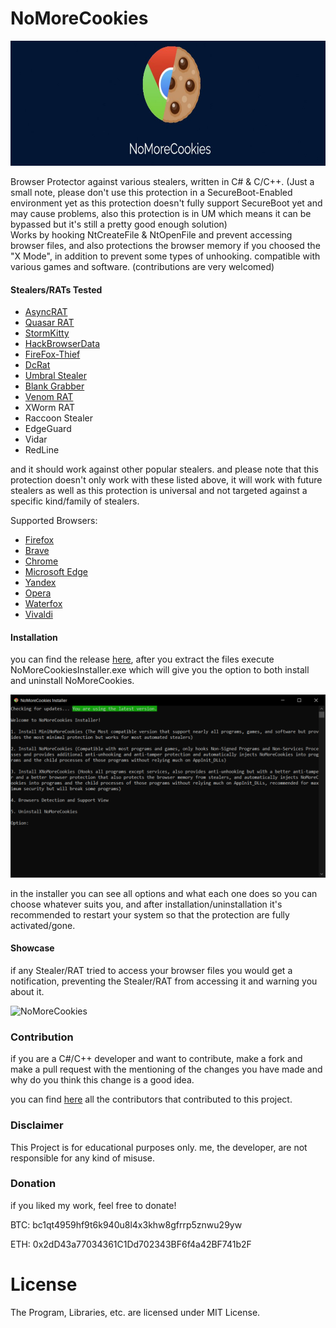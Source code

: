 # NoMoreCookies
<p align="center">
<a href="#"><img src="https://github.com/AdvDebug/NoMoreCookies/blob/main/NoMoreCookiesNew.jpg" height="200"></a>
</p>
<div>
Browser Protector against various stealers, written in C# & C/C++. (Just a small note, please don't use this protection in a SecureBoot-Enabled environment yet as this protection doesn't fully support SecureBoot yet and may cause problems, also this protection is in UM which means it can be bypassed but it's still a pretty good enough solution)
</div>

<div>
Works by hooking NtCreateFile & NtOpenFile and prevent accessing browser files, and also protections the browser memory if you choosed the "X Mode", in addition to prevent some types of unhooking. compatible with various games and software. (contributions are very welcomed)
</div>

#### Stealers/RATs Tested
* <a href="https://github.com/NYAN-x-CAT/AsyncRAT-C-Sharp">AsyncRAT</a>
* <a href="https://github.com/quasar/Quasar">Quasar RAT</a>
* <a href="https://github.com/swagkarna/StormKitty">StormKitty</a>
* <a href="https://github.com/moonD4rk/HackBrowserData">HackBrowserData</a>
* <a href="https://github.com/LimerBoy/FireFox-Thief">FireFox-Thief</a>
* <a href="https://github.com/qwqdanchun/DcRat">DcRat</a>
* <a href="https://github.com/Blank-c/Umbral-Stealer">Umbral Stealer</a>
* <a href="https://github.com/Blank-c/Blank-Grabber">Blank Grabber</a>
* <a href="https://venomcontrol.com">Venom RAT</a>
* XWorm RAT
* Raccoon Stealer
* EdgeGuard
* Vidar
* RedLine

and it should work against other popular stealers. and please note that this protection doesn't only work with these listed above, it will work with future stealers as well as this protection is universal and not targeted against a specific kind/family of stealers.

Supported Browsers:

* <a href="https://www.mozilla.org/en-US/firefox/browsers">Firefox</a>
* <a href="https://brave.com">Brave<a/>
* <a href="https://www.google.com/chrome">Chrome</a>
* <a href="https://www.microsoft.com/en-us/edge">Microsoft Edge</a>
* <a href="https://browser.yandex.com">Yandex</a>
* <a href="https://www.opera.com">Opera</a>
* <a href="https://www.waterfox.net">Waterfox</a>
* <a href="https://vivaldi.com">Vivaldi</a>
#### Installation 
you can find the release <a href="https://github.com/AdvDebug/NoMoreCookies/releases/tag/NoMoreCookies_2.2">here</a>, after you extract the files execute NoMoreCookiesInstaller.exe which will give you the option to both install and uninstall NoMoreCookies.

<a href="#installation"><img src="https://github.com/AdvDebug/NoMoreCookies/blob/main/NoMoreCookiesInstallerr.PNG?raw=true"></img></a>

in the installer you can see all options and what each one does so you can choose whatever suits you, and after installation/uninstallation it's recommended to restart your system so that the protection are fully activated/gone.

#### Showcase
if any Stealer/RAT tried to access your browser files you would get a notification, preventing the Stealer/RAT from accessing it and warning you about it.


![NoMoreCookies](https://github.com/AdvDebug/NoMoreCookies/assets/90452585/ad4d07bf-2b84-488f-8bad-cf8241c89d84)

### Contribution

if you are a C#/C++ developer and want to contribute, make a fork and make a pull request with the mentioning of the changes you have made and why do you think this change is a good idea.

you can find <a href="https://github.com/AdvDebug/NoMoreCookies/blob/main/CONTRIBUTORS.md">here</a> all the contributors that contributed to this project.

### Disclaimer

This Project is for educational purposes only. me, the developer, are not responsible for any kind of misuse.

### Donation
if you liked my work, feel free to donate!

BTC: bc1qt4959hf9t6k940u8l4x3khw8gfrrp5znwu29yw

ETH: 0x2dD43a77034361C1Dd702343BF6f4a42BF741b2F

# License
The Program, Libraries, etc. are licensed under MIT License.
